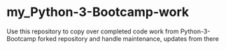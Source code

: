 # my_Python-3-Bootcamp-work

Use this repository to copy over completed code work from Python-3-Bootcamp forked repository and handle maintenance, updates from there
